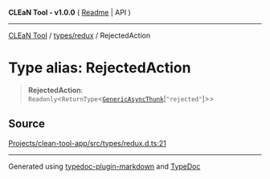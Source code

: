 **CLEaN Tool - v1.0.0** ( [Readme](../../../README.md) \| API )

***

[CLEaN Tool](../../../modules.md) / [types/redux](../README.md) / RejectedAction

# Type alias: RejectedAction

> **RejectedAction**: `Readonly`\<`ReturnType`\<[`GenericAsyncThunk`](GenericAsyncThunk.md)\[`"rejected"`\]\>\>

## Source

[Projects/clean-tool-app/src/types/redux.d.ts:21](https://github.com/yuckyh/clean-tool-app/)

***

Generated using [typedoc-plugin-markdown](https://www.npmjs.com/package/typedoc-plugin-markdown) and [TypeDoc](https://typedoc.org/)
